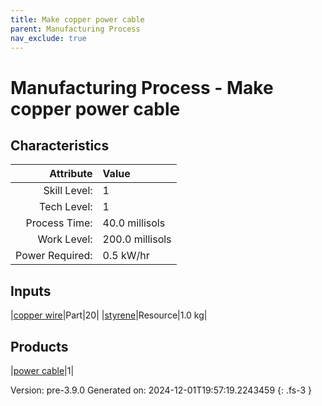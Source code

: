 ```yaml
---
title: Make copper power cable
parent: Manufacturing Process
nav_exclude: true
---
```

# Manufacturing Process - Make copper power cable


## Characteristics

| Attribute      | Value |
|--------:|:------|
|Skill Level:|1|
|Tech Level:|1|
|Process Time:|40.0 millisols|
|Work Level:|200.0 millisols|
|Power Required:|0.5 kW/hr|

## Inputs

|[copper wire](../part/copper-wire.html)|Part|20|
|[styrene](../resource/styrene.html)|Resource|1.0 kg|

## Products

|[power cable](../part/power-cable.html)|1|


Version: pre-3.9.0 Generated on: 2024-12-01T19:57:19.2243459
{: .fs-3 }

